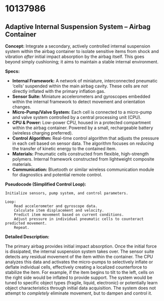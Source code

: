 # 10137986

## Adaptive Internal Suspension System – Airbag Container

**Concept:** Integrate a secondary, actively controlled internal suspension system within the airbag container to isolate sensitive items from shock and vibration *after* initial impact absorption by the airbag itself. This goes beyond simply cushioning; it aims to maintain a stable internal environment.

**Specs:**

*   **Internal Framework:** A network of miniature, interconnected pneumatic ‘cells’ suspended within the main airbag cavity. These cells are *not* directly inflated with the primary inflation gas.
*   **Sensor Suite:** Miniature accelerometers and gyroscopes embedded within the internal framework to detect movement and orientation changes.
*   **Micro-Pump/Valve System:** Each cell is connected to a micro-pump and valve system controlled by a central processing unit (CPU).
*   **CPU & Power:** Low-power CPU, housed in a protected compartment within the airbag container. Powered by a small, rechargeable battery (wireless charging preferred).
*   **Control Algorithm:** Real-time control algorithm that adjusts the pressure in each cell based on sensor data. The algorithm focuses on *reducing* the transfer of kinetic energy to the contained item.
*   **Materials:** Pneumatic cells constructed from flexible, high-strength polymers. Internal framework constructed from lightweight composite materials.
*   **Communication:** Bluetooth or similar wireless communication module for diagnostics and potential remote control.

**Pseudocode (Simplified Control Loop):**

```
Initialize sensors, pump system, and control parameters.

Loop:
    Read accelerometer and gyroscope data.
    Calculate item displacement and velocity.
    Predict item movement based on current conditions.
    Adjust pressure in individual pneumatic cells to counteract predicted movement.
    Repeat.
```

**Detailed Description:**

The primary airbag provides initial impact absorption. Once the initial force is dissipated, the internal suspension system takes over. The sensor suite detects any residual movement of the item within the container. The CPU analyzes this data and activates the micro-pumps to selectively inflate or deflate individual cells, effectively creating a localized counterforce to stabilize the item. For example, if the item begins to tilt to the left, cells on the right side would be inflated to provide support.  The system would be tuned to specific object types (fragile, liquid, electronic) or potentially learn object characteristics through initial data acquisition. The system does not attempt to *completely* eliminate movement, but to dampen and control it.